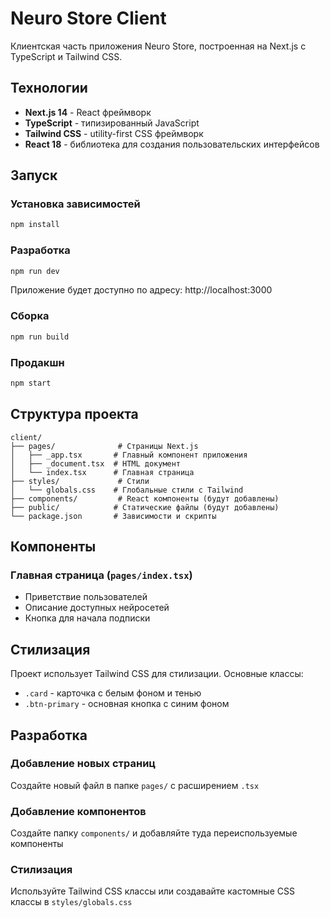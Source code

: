 # Neuro Store Client

Клиентская часть приложения Neuro Store, построенная на Next.js с TypeScript и Tailwind CSS.

## Технологии

- **Next.js 14** - React фреймворк
- **TypeScript** - типизированный JavaScript
- **Tailwind CSS** - utility-first CSS фреймворк
- **React 18** - библиотека для создания пользовательских интерфейсов

## Запуск

### Установка зависимостей
```bash
npm install
```

### Разработка
```bash
npm run dev
```
Приложение будет доступно по адресу: http://localhost:3000

### Сборка
```bash
npm run build
```

### Продакшн
```bash
npm start
```

## Структура проекта

```
client/
├── pages/              # Страницы Next.js
│   ├── _app.tsx       # Главный компонент приложения
│   ├── _document.tsx  # HTML документ
│   └── index.tsx      # Главная страница
├── styles/             # Стили
│   └── globals.css    # Глобальные стили с Tailwind
├── components/         # React компоненты (будут добавлены)
├── public/            # Статические файлы (будут добавлены)
└── package.json       # Зависимости и скрипты
```

## Компоненты

### Главная страница (`pages/index.tsx`)
- Приветствие пользователей
- Описание доступных нейросетей
- Кнопка для начала подписки

## Стилизация

Проект использует Tailwind CSS для стилизации. Основные классы:

- `.card` - карточка с белым фоном и тенью
- `.btn-primary` - основная кнопка с синим фоном

## Разработка

### Добавление новых страниц
Создайте новый файл в папке `pages/` с расширением `.tsx`

### Добавление компонентов
Создайте папку `components/` и добавляйте туда переиспользуемые компоненты

### Стилизация
Используйте Tailwind CSS классы или создавайте кастомные CSS классы в `styles/globals.css`
